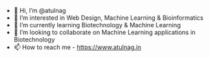 - 👋 Hi, I’m @atulnag
- 👀 I’m interested in Web Design, Machine Learning &amp; Bioinformatics
- 🌱 I’m currently learning Biotechnology & Machine Learning
- 💞️ I’m looking to collaborate on Machine Learning applications in Biotechnology
- 📫 How to reach me - https://www.atulnag.in

<!---
atulnag/atulnag is a ✨ special ✨ repository because its `README.md` (this file) appears on your GitHub profile.
You can click the Preview link to take a look at your changes.
--->
